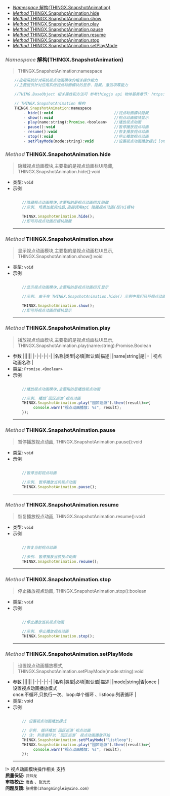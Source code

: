 <!-- @import "[TOC]" {cmd="toc" depthFrom=1 depthTo=6 orderedList=false} -->

<!-- code_chunk_output -->

- [*Namespace* 解构(THINGX.SnapshotAnimation)](#namespace-解构thingxsnapshotanimation)
- [*Method* THINGX.SnapshotAnimation.hide](#method-thingxsnapshotanimationhide)
- [*Method* THINGX.SnapshotAnimation.show](#method-thingxsnapshotanimationshow)
- [*Method* THINGX.SnapshotAnimation.play](#method-thingxsnapshotanimationplay)
- [*Method* THINGX.SnapshotAnimation.pause](#method-thingxsnapshotanimationpause)
- [*Method* THINGX.SnapshotAnimation.resume](#method-thingxsnapshotanimationresume)
- [*Method* THINGX.SnapshotAnimation.stop](#method-thingxsnapshotanimationstop)
- [*Method* THINGX.SnapshotAnimation.setPlayMode](#method-thingxsnapshotanimationsetplaymode)

<!-- /code_chunk_output -->

### *<a><font color="grey">Namespace</font></a>* 解构(THINGX.SnapshotAnimation)
> THINGX.SnapshotAnimation:namespace
```javascript
    //应用系统针对系统视点动画模块的相关操作能力
    //主要提供针对应用系统视点动画模块的显示、隐藏、激活项等能力

    //THING.BaseObject 相关属性和方法可 参考thingjs api 物体基类章节: https://docs.thingjs.com/cn/apidocs/THING.BaseObject.html)

    // THINGX.SnapshotAnimation 解构
    THINGX.SnapshotAnimation:namespace
        - hide():void                           //视点动画模块隐藏    
        - show():void                           //视点动画模块显示
        - play(name:string):Promise.<boolean>   //播放视点动画
        - pause():void                          //暂停播放视点动画
        - resume():void                         //恢复播放视点动画
        - stop():void                           //停止播放视点动画
        - setPlayMode(mode:string):void         //设置视点动画播放模式 [once:不循环,只执行一次、repeat:不断循环] 

```


### *<a><font color="grey">Method</font></a>* THINGX.SnapshotAnimation.hide
> 隐藏视点动画模块,主要指的是视点动画栏UI隐藏, THINGX.SnapshotAnimation.hide():void
   
* 类型: `void`
* 示例
    ```javascript

        //隐藏视点动画模块,主要指的是视点动画栏UI隐藏
        //示例. 场景加载完成后,直接调用api 隐藏视点动画(栏)UI模块

        THINGX.SnapshotAnimation.hide();
        //即可将视点动画栏模块隐藏

    ```
    ***

### *<a><font color="grey">Method</font></a>* THINGX.SnapshotAnimation.show
> 显示视点动画模块,主要指的是视点动画栏UI显示, THINGX.SnapshotAnimation.show():void
   
* 类型: `void`
* 示例
    ```javascript

        //显示视点动画模块,主要指的是视点动画栏UI显示

        //示例. 由于在 THINGX.SnapshotAnimation.hide() 示例中我们已将视点动画模块隐藏,直接调用api 显示视点动画(栏)UI模块，检查结果

        THINGX.SnapshotAnimation.show();
        //即可将视点动画栏模块显示

    ```
    ***

### *<a><font color="grey">Method</font></a>* THINGX.SnapshotAnimation.play
> 播放视点动画模块,主要指的是视点动画栏UI显示, THINGX.SnapshotAnimation.play(name:string):Promise.Boolean
* 参数
  ||||||
  |-|-|-|-|-|
  |名称|类型|必填|默认值|描述|
  |name|string|是| - | 视点动画名称 |    
* 类型: `Promise.<Boolean>`
* 示例
    ```javascript

        //播放视点动画模块,主要指的是播放视点动画

        //示例. 播放`园区巡游`视点动画
        THINGX.SnapshotAnimation.play("园区巡游").then((result)=>{
             console.warn("视点动画播放: %s", result);
        });

    ```
    ***

### *<a><font color="grey">Method</font></a>* THINGX.SnapshotAnimation.pause
> 暂停播放视点动画, THINGX.SnapshotAnimation.pause():void
   
* 类型: `void`
* 示例
    ```javascript

        //暂停当前视点动画

        //示例. 暂停播放当前视点动画
        THINGX.SnapshotAnimation.pause();

    ```
    ***

### *<a><font color="grey">Method</font></a>* THINGX.SnapshotAnimation.resume
> 恢复播放视点动画, THINGX.SnapshotAnimation.resume():void
   
* 类型: `void`
* 示例
    ```javascript

        //恢复当前视点动画

        //示例. 暂停播放当前视点动画
        THINGX.SnapshotAnimation.resume();

    ```
    ***

### *<a><font color="grey">Method</font></a>* THINGX.SnapshotAnimation.stop
> 停止播放视点动画, THINGX.SnapshotAnimation.stop():boolean
   
* 类型: `void`
* 示例
    ```javascript

        //停止播放当前视点动画

        //示例. 停止播放视点动画
        THINGX.SnapshotAnimation.stop();

    ```
    ***

### *<a><font color="grey">Method</font></a>* THINGX.SnapshotAnimation.setPlayMode
> 设置视点动画播放模式, THINGX.SnapshotAnimation.setPlayMode(mode:string):void
* 参数
  ||||||
  |-|-|-|-|-|
  |名称|类型|必填|默认值|描述|
  |mode|string|否|once  | 设置视点动画播放模式 </br>once:不循环,只执行一次、loop:单个循环 、listloop:列表循环 |    
* 类型: void    
* 示例
    ```javascript

        // 设置视点动画播放模式

        // 示例. 循环播放`园区巡游`视点动画 
        // 注: 列表循环以 `园区巡游` 视点动画播放开始
        THINGX.SnapshotAnimation.setPlayMode("listloop");
        THINGX.SnapshotAnimation.play("园区巡游").then((result)=>{
             console.warn("视点动画播放: %s", result);
        });

    ```
    ***

!> 视点动画模块操作相关 支持   
**质量保证:** `武帅龙`    
**审核校正:** `唐鑫` 、`张光光`  
**问题反馈:** `张明雷(zhangminglei@uino.com)`  